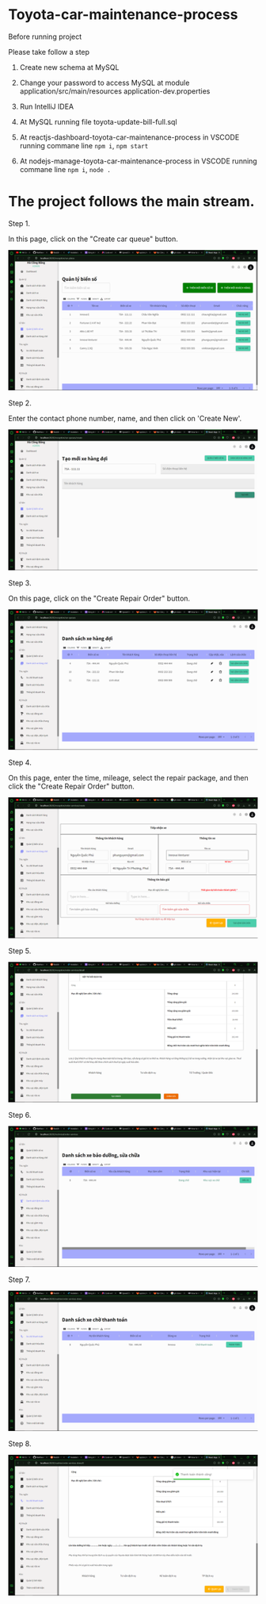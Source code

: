 # Toyota-car-maintenance-process

Before running project

Please take follow a step

1. Create new schema at MySQL

2. Change your password to access MySQL at module application/src/main/resources application-dev.properties

3. Run IntelliJ IDEA 

4. At MySQL running file toyota-update-bill-full.sql

5. At reactjs-dashboard-toyota-car-maintenance-process in VSCODE running commane line
 `npm i`,  `npm start`

6. At nodejs-manage-toyota-car-maintenance-process in VSCODE running commane line 
 `npm i`,  `node .`


# The project follows the main stream.

Step 1. 

In this page, click on the "Create car queue" button.

![Main Stream Image](img-step/Step-1.png)

Step 2.

Enter the contact phone number, name, and then click on 'Create New'.

![Main Stream Image](img-step/Step-2.png)

Step 3.

On this page, click on the "Create Repair Order" button.

![Main Stream Image](img-step/Step-3.png)

Step 4.

On this page, enter the time, mileage, select the repair package, and then click the "Create Repair Order" button.

![Main Stream Image](img-step/Step-4.png)

Step 5. 

![Main Stream Image](img-step/Step-5.png)

Step 6.

![Main Stream Image](img-step/Step-6.png)

Step 7.

![Main Stream Image](img-step/Step-7.png)

Step 8.


![Main Stream Image](img-step/Step-8.png)


